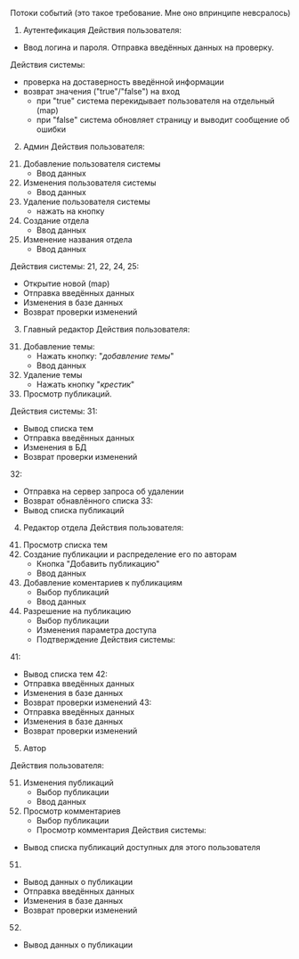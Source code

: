Потоки событий
(это такое требование. Мне оно впринципе невсралось)

1) Аутентефикация
Действия пользователя:
* Ввод логина и пароля. Отправка введённых данных на проверку.

Действия системы:
* проверка на доставерность введённой информации
* возврат значения ("true"/"false") на вход
	* при "true" система перекидывает пользователя на отдельный (map)
	* при "false" система обновляет страницу и выводит сообщение об ошибки

2) Админ 
Действия пользователя:
21. Добавление пользователя системы
	* Ввод данных 
22. Изменения пользователя системы
	* Ввод данных
23. Удаление пользователя системы
	* нажать на кнопку
24. Создание отдела
	* Ввод данных
25. Изменение названия отдела
	* Ввод данных

Действия системы:
21, 22, 24, 25: 
* Открытие новой (map)
* Отправка введённых данных
* Изменения в базе данных
* Возврат проверки изменений

3) Главный редактор
Действия пользователя:
31. Добавление темы:
	* Нажать кнопку: "*добавление темы*"
	* Ввод данных
32. Удаление темы
	* Нажать кнопку "*крестик*"
33. Просмотр публикаций.

Действия системы:
31: 
* Вывод списка тем
* Отправка введённых данных
* Изменения в БД
* Возврат проверки изменений

32:
* Отправка на сервер запроса об удалении
* Возврат обнавлённого списка
33: 
* Вывод списка публикаций

4) Редактор отдела
Действия пользователя: 
41. Просмотр списка тем 
42. Создание публикации и распределение его по авторам
	* Кнопка "Добавить публикацию"
	* Ввод данных
43. Добавление коментариев к публикациям
	* Выбор публикаций
	* Ввод данных
44. Разрешение на публикацию
	* Выбор публикации
	* Изменения параметра доступа
	* Подтверждение
Действия системы:

41:
* Вывод списка тем
42:
* Отправка введённых данных
* Изменения в базе данных
* Возврат проверки изменений
43:
* Отправка введённых данных
* Изменения в базе данных
* Возврат проверки изменений

5) Автор

Действия пользователя:

51. Изменения публикаций
	* Выбор публикации
	* Ввод данных
52. Просмотр комментариев
	* Выбор публикации
	* Просмотр комментария
Действия системы: 
* Вывод списка публикаций доступных для этого пользователя
51. 
* Вывод данных о публикации
* Отправка введённых данных
* Изменения в базе данных
* Возврат проверки изменений

52. 
* Вывод данных о публикации